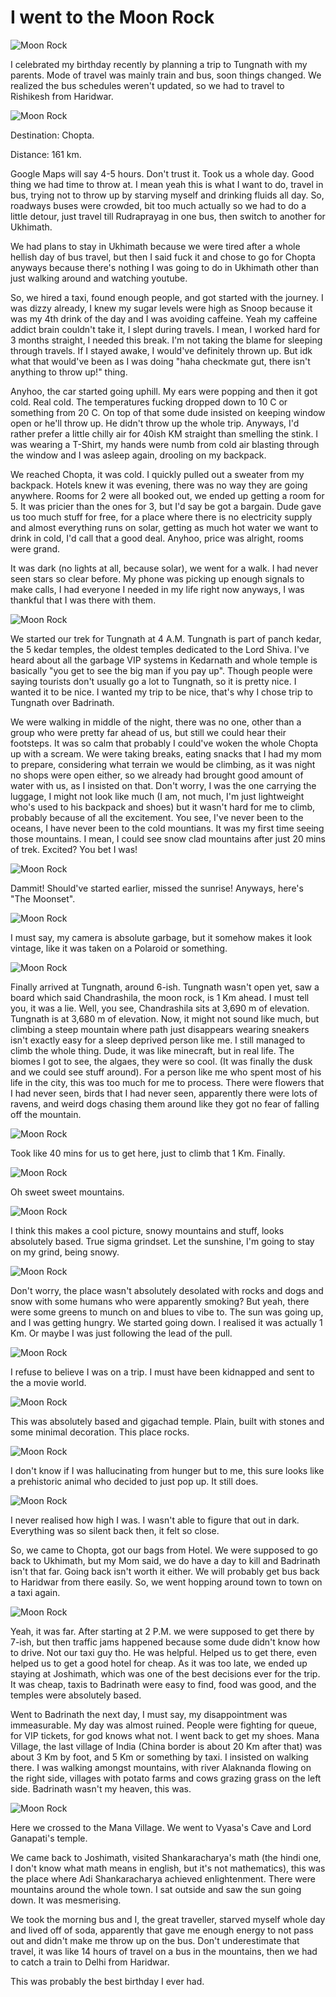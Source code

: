 # I went to the Moon Rock

![Moon Rock](./assets/moon-rock-trip_1.jpg)

I celebrated my birthday recently by planning a trip to Tungnath with my parents. Mode of travel was mainly train and bus, soon things changed. We realized the bus schedules weren't updated, so we had to travel to Rishikesh from Haridwar. 

![Moon Rock](./assets/moon-rock-trip_2.png)

Destination: Chopta.

Distance: 161 km. 

Google Maps will say 4-5 hours. Don't trust it. Took us a whole day. Good thing we had time to throw at. I mean yeah this is what I want to do, travel in bus, trying not to throw up by starving myself and drinking fluids all day. So, roadways buses were crowded, bit too much actually so we had to do a little detour, just travel till Rudraprayag in one bus, then switch to another for Ukhimath.

We had plans to stay in Ukhimath because we were tired after a whole hellish day of bus travel, but then I said fuck it and chose to go for Chopta anyways because there's nothing I was going to do in Ukhimath other than just walking around and watching youtube.

So, we hired a taxi, found enough people, and got started with the journey. I was dizzy already, I knew my sugar levels were high as Snoop because it was my 4th drink of the day and I was avoiding caffeine. Yeah my caffeine addict brain couldn't take it, I slept during travels. I mean, I worked hard for 3 months straight, I needed this break. I'm not taking the blame for sleeping through travels. If I stayed awake, I would've definitely thrown up. But idk what that would've been as I was doing "haha checkmate gut, there isn't anything to throw up!" thing.

Anyhoo, the car started going uphill. My ears were popping and then it got cold. Real cold. The temperatures fucking dropped down to 10 C or something from 20 C. On top of that some dude insisted on keeping window open or he'll throw up. He didn't throw up the whole trip. Anyways, I'd rather prefer a little chilly air for 40ish KM straight than smelling the stink. I was wearing a T-Shirt, my hands were numb from cold air blasting through the window and I was asleep again, drooling on my backpack. 

We reached Chopta, it was cold. I quickly pulled out a sweater from my backpack. Hotels knew it was evening, there was no way they are going anywhere. Rooms for 2 were all booked out, we ended up getting a room for 5. It was pricier than the ones for 3, but I'd say be got a bargain. Dude gave us too much stuff for free, for a place where there is no electricity supply and almost everything runs on solar, getting as much hot water we want to drink in cold, I'd call that a good deal. Anyhoo, price was alright, rooms were grand.

It was dark (no lights at all, because solar), we went for a walk. I had never seen stars so clear before. My phone was picking up enough signals to make calls, I had everyone I needed in my life right now anyways, I was thankful that I was there with them.

![Moon Rock](./assets/moon-rock-trip_3.jpg)

We started our trek for Tungnath at 4 A.M. Tungnath is part of panch kedar, the 5 kedar temples, the oldest temples dedicated to the Lord Shiva. I've heard about all the garbage VIP systems in Kedarnath and whole temple is basically "you get to see the big man if you pay up". Though people were saying tourists don't usually go a lot to Tungnath, so it is pretty nice. I wanted it to be nice. I wanted my trip to be nice, that's why I chose trip to Tungnath over Badrinath. 

We were walking in middle of the night, there was no one, other than a group who were pretty far ahead of us, but still we could hear their footsteps. It was so calm that probably I could've woken the whole Chopta up with a scream. We were taking breaks, eating snacks that I had my mom to prepare, considering what terrain we would be climbing, as it was night no shops were open either, so we already had brought good amount of water with us, as I insisted on that. Don't worry, I was the one carrying the luggage, I might not look like much (I am, not much, I'm just lightweight who's used to his backpack and shoes) but it wasn't hard for me to climb, probably because of all the excitement. You see, I've never been to the oceans, I have never been to the cold mountians. It was my first time seeing those mountains. I mean, I could see snow clad mountains after just 20 mins of trek. Excited? You bet I was!

![Moon Rock](./assets/moon-rock-trip_4.jpg)

Dammit! Should've started earlier, missed the sunrise! Anyways, here's "The Moonset".

![Moon Rock](./assets/moon-rock-trip_5.jpg)

I must say, my camera is absolute garbage, but it somehow makes it look vintage, like it was taken on a Polaroid or something.

![Moon Rock](./assets/moon-rock-trip_6.jpg)

Finally arrived at Tungnath, around 6-ish. Tungnath wasn't open yet, saw a board which said Chandrashila, the moon rock, is 1 Km ahead. I must tell you, it was a lie. Well, you see, Chandrashila sits at 3,690 m of elevation. Tungnath is at 3,680 m of elevation. Now, it might not sound like much, but climbing a steep mountain where path just disappears wearing sneakers isn't exactly easy for a sleep deprived person like me. I still managed to climb the whole thing. Dude, it was like minecraft, but in real life. The biomes I got to see, the algaes, they were so cool. (It was finally the dusk and we could see stuff around). For a person like me who spent most of his life in the city, this was too much for me to process. There were flowers that I had never seen, birds that I had never seen, apparently there were lots of ravens, and weird dogs chasing them around like they got no fear of falling off the mountain.

![Moon Rock](./assets/moon-rock-trip_7.jpg)

Took like 40 mins for us to get here, just to climb that 1 Km. Finally.

![Moon Rock](./assets/moon-rock-trip_8.jpg)

Oh sweet sweet mountains.

![Moon Rock](./assets/moon-rock-trip_9.jpg)

I think this makes a cool picture, snowy mountains and stuff, looks absolutely based. True sigma grindset. Let the sunshine, I'm going to stay on my grind, being snowy.

![Moon Rock](./assets/moon-rock-trip_10.jpg)

Don't worry, the place wasn't absolutely desolated with rocks and dogs and snow with some humans who were apparently smoking? But yeah, there were some greens to munch on and blues to vibe to. The sun was going up, and I was getting hungry. We started going down. I realised it was actually 1 Km. Or maybe I was just following the lead of the pull. 

![Moon Rock](./assets/moon-rock-trip_11.jpg)

I refuse to believe I was on a trip. I must have been kidnapped and sent to the a movie world. 

![Moon Rock](./assets/moon-rock-trip_12.jpg)

This was absolutely based and gigachad temple. Plain, built with stones and some minimal decoration. This place rocks.

![Moon Rock](./assets/moon-rock-trip_13.jpg)

I don't know if I was hallucinating from hunger but to me, this sure looks like a prehistoric animal who decided to just pop up. It still does.

![Moon Rock](./assets/moon-rock-trip_14.jpg)

I never realised how high I was. I wasn't able to figure that out in dark. Everything was so silent back then, it felt so close.

So, we came to Chopta, got our bags from Hotel. We were supposed to go back to Ukhimath, but my Mom said, we do have a day to kill and Badrinath isn't that far. Going back isn't worth it either. We will probably get bus back to Haridwar from there easily. So, we went hopping around town to town on a taxi again.

![Moon Rock](./assets/moon-rock-trip_15.jpg)

Yeah, it was far. After starting at 2 P.M. we were supposed to get there by 7-ish, but then traffic jams happened because some dude didn't know how to drive. Not our taxi guy tho. He was helpful. Helped us to get there, even helped us to get a good hotel for cheap. As it was too late, we ended up staying at Joshimath, which was one of the best decisions ever for the trip. It was cheap, taxis to Badrinath were easy to find, food was good, and the temples were absolutely based. 

Went to Badrinath the next day, I must say, my disappointment was immeasurable. My day was almost ruined. People were fighting for queue, for VIP tickets, for god knows what not. I went back to get my shoes. Mana Village, the last village of India (China border is about 20 Km after that) was about 3 Km by foot, and 5 Km or something by taxi. I insisted on walking there. I was walking amongst mountains, with river Alaknanda flowing on the right side, villages with potato farms and cows grazing grass on the left side. Badrinath wasn't my heaven, this was.

![Moon Rock](./assets/moon-rock-trip_16.jpg)

Here we crossed to the Mana Village. We went to Vyasa's Cave and Lord Ganapati's temple.

We came back to Joshimath, visited Shankaracharya's math (the hindi one, I don't know what math means in english, but it's not mathematics), this was the place where Adi Shankaracharya achieved enlightenment. There were mountains around the whole town. I sat outside and saw the sun going down. It was mesmerising. 

We took the morning bus and I, the great traveller, starved myself whole day and lived off of soda, apparently that gave me enough energy to not pass out and didn't make me throw up on the bus. Don't underestimate that travel, it was like 14 hours of travel on a bus in the mountains, then we had to catch a train to Delhi from Haridwar. 

This was probably the best birthday I ever had.